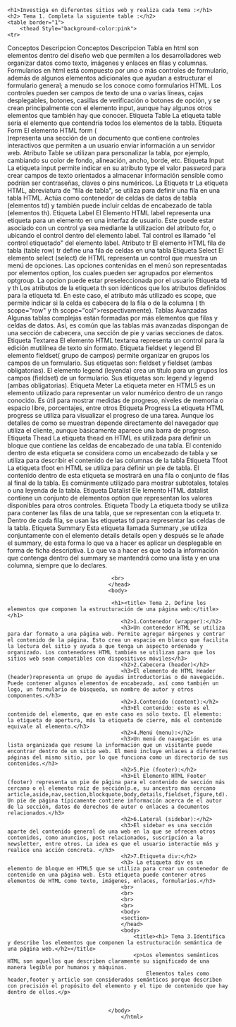 <!DOCTYPE html>
<html lang="en">
<head>
    <meta charset="UTF-8">
    <meta name="viewport" content="width=device-width, initial-scale=1.0">
    <title>Actividad 2.2 Elizabeth</title>

</head>
<body>
    
    <h1>Investiga en diferentes sitios web y realiza cada tema :</h1>
    <h2> Tema 1. Completa la siguiente table :</h2>
    <table border="1">
        <thead Style="background-color:pink">
    <tr>
 <th>Conceptos</th>
 <th>Descripcion</th>
 <th>Conceptos</th>
 <th>Descripcion</th>
 
 <thead>  
 </thead>
 <tbody>
    <tr style="background-color:beige">
    <td>Tabla en html</td>
    <td>son elementos dentro del diseño web que permiten a los desarrolladores web organizar datos como texto, imágenes y enlaces en filas y columnas.</td>
    <td>Formularios en html</td>
    <th>está compuesto por uno o más controles de formulario, además de algunos elementos adicionales que ayudan a estructurar el formulario general; a menudo se los conoce como formularios HTML. Los controles pueden ser campos de texto de una o varias líneas, cajas desplegables, botones, casillas de verificación o botones de opción, y se crean principalmente con el elemento input, aunque hay algunos otros elementos que también hay que conocer.</th>
    </tr>
<tr style="background-color:beige;">
    <td>Etiqueta Table</td>
    <td>La etiqueta table sería el elemento que contendría todos los elementos de la tabla.</td>
    <td>Etiqueta Form</td>
    <th>El elemento HTML form (<form>)representa una sección de un documento que contiene controles interactivos que permiten a un usuario enviar información a un servidor web.</th>
    </tr>
<tr style="background-color:beige;">
    <td>Atributo Table</td>
    <td>se utilizan para personalizar la tabla, por ejemplo, cambiando su color de fondo, alineación, ancho, borde, etc. </td>
    <th>Etiqueta Input</th>
    <th>La etiqueta input permite indicar en su atributo type el valor password para crear campos de texto orientados a almacenar información sensible como podrían ser contraseñas, claves o pins numéricos.</th>
    </tr>
    <tr style="background-color:beige;">
        <td>La Etiqueta tr</td>
        <td>La etiqueta HTML, abreviatura de "fila de tabla", se utiliza para definir una fila en una tabla HTML. Actúa como contenedor de celdas de datos de tabla (elementos td) y también puede incluir celdas de encabezado de tabla (elementos th).</td>
        <th>Etiqueta Label</th>
        <th>El Elemento HTML label representa una etiqueta para un elemento en una interfaz de usuario. Este puede estar asociado con un control ya sea mediante la utilizacion del atributo for, o ubicando el control dentro del elemento label. Tal control es llamado "el control etiquetado" del elemento label. </th>
        </tr>
        <tr style="background-color:beige;">
            <td>Atributo tr</td>
            <td>El elemento HTML fila de tabla (table row) tr define una fila de celdas en una tabla</td>
            <th>Etiqueta Select</th>
            <th>El elemento select (select) de HTML representa un control que muestra un menú de opciones. Las opciones contenidas en el menú son representadas por elementos option, los cuales pueden ser agrupados por elementos optgroup. La opcion puede estar preseleccionada por el usuario </th>
            </tr>
            <tr style="background-color:beige;">
                <td>Etiqueta td y th </td>
                <td>Los atributos de la etiqueta th son idénticos que los atributos definidos para la etiqueta td. En este caso, el atributo más utilizado es scope, que permite indicar si la celda es cabecera de la fila o de la columna ( th scope="row" y th scope="col">respectivamente).</td>
                <th>Tablas Avanzadas</th>
                <th> Algunas tablas complejas están formadas por más elementos que filas y celdas de datos. Así, es común que las tablas más avanzadas dispongan de una sección de cabecera, una sección de pie y varias secciones de datos.</th>
                </tr>
                <tr style="background-color:beige;">
                    <td>Etiqueta Textarea </td>
                    <td> El elemento HTML textarea representa un control para la edición mutilínea de texto sin formato.</td>
                    <th>Etiqueta fieldset y legend</th>
                    <th>El elemento fieldset( grupo de campos) permite organizar en grupos los campos de un formulario.
                        Sus etiquetas son: fieldset y fieldset (ambas obligatorias).
                        El elemento legend (leyenda) crea un título para un grupos los campos (fieldset) de un formulario.
                        Sus etiquetas son: legend y legend (ambas obligatorias).</th>
                    </tr>
                    <tr style="background-color:beige;">
                        <td>Etiqueta Meter  </td>
                        <td> La etiqueta meter en HTML5 es un elemento utilizado para representar un valor numérico dentro de un rango conocido. Es útil para mostrar medidas de progreso, niveles de memoria o espacio libre, porcentajes, entre otros</td>
                        <th>Etiqueta Progress</th>
                        <th>La etiqueta HTML progress se utiliza para visualizar el progreso de una tarea. Aunque los detalles de como se muestran depende directamente del navegador que utiliza el cliente, aunque básicamente aparece una barra de progreso.</th>
                        </tr>
                        <tr style="background-color:beige;">
                            <td>Etiqueta Thead </td>
                            <td> La etiqueta thead en HTML es utilizada para definir un bloque que contiene las celdas de encabezado de una tabla. El contenido dentro de esta etiqueta se considera como un encabezado de tabla y se utiliza para describir el contenido de las columnas de la tabla</td>
                            <th>Etiqueta Tfoot</th>
                            <th> La etiqueta tfoot en HTML se utiliza para definir un pie de tabla. El contenido dentro de esta etiqueta se mostrará en una fila o conjunto de filas al final de la tabla. Es comúnmente utilizado para mostrar subtotales, totales o una leyenda de la tabla.</th>
                            </tr>
                            <tr style="background-color:beige;">
                                <td>Etiqueta Datalist </td>
                                <td> Ele lemento HTML datalist contiene un conjunto de elementos option que representan los valores disponibles para otros controles.</td>
                                <th>Etiqueta Tbody</th>
                                <th>La etiqueta tbody se utiliza para contener las filas de una tabla, que se representan con la etiqueta tr. Dentro de cada fila, se usan las etiquetas td para representar las celdas de la tabla. </th>
                                </tr>
                                <tr style="background-color:beige;">
                                    <td>Etiqueta Summary </td>
                                    <th> Esta etiqueta llamada Summary ,se utiliza conjuntamente con el elemento details details open y después se le añade el summary, de esta forma lo que va a hacer es aplicar un desplegable en forma de ficha descriptiva. Lo que va a hacer es que toda la información que contenga dentro del summary se mantendrá como una lista y en una columna, siempre que lo declares.</th>
                                    </tr>
                                    <tr>
                                    </section>
                                </table>
                               
                                     <br>
                                    </head>
                                    <body>

                                     <h1><title> Tema 2. Define los elementos que componen la estructuración de una página web:</title></h1>
                                        <h2>1.Contenedor (wrapper):</h2>
                                        <h3>Un contenedor HTML se utiliza para dar formato a una página web. Permite agregar márgenes y centrar el contenido de la página. Esto crea un espacio en blanco que facilita la lectura del sitio y ayuda a que tenga un aspecto ordenado y organizado. Los contenedores HTML también se utilizan para que los sitios web sean compatibles con dispositivos móviles</h3>
                                        <h2>2.Cabecera (header)</h2>
                                        <h3>El elemento de HTML Header (header)representa un grupo de ayudas introductorias o de navegación. Puede contener algunos elementos de encabezado, así como también un logo, un formulario de búsqueda, un nombre de autor y otros componentes.</h3>
                                        <h2>3.Contenido (content):</h2>
                                        <h3>El contenido: este es el contenido del elemento, que en este caso es sólo texto. El elemento: la etiqueta de apertura, más la etiqueta de cierre, más el contenido equivale al elemento.</h3>
                                        <h2>4.Menú (menu):</h2>
                                        <h3>Un menú de navegación es una lista organizada que resume la información que un visitante puede encontrar dentro de un sitio web. El menú incluye enlaces a diferentes páginas del mismo sitio, por lo que funciona como un directorio de sus contenidos.</h3>
                                        <h2>5.Pie (footer):</h2>
                                        <h3>El Elemento HTML Footer (footer) representa un pie de página para el contenido de sección más cercano o el elemento raíz de sección(p.e, su ancestro mas cercano article,aside,nav,section,blockquote,body,details,fieldset,figure,td). Un pie de página típicamente contiene información acerca de el autor de la sección, datos de derechos de autor o enlaces a documentos relacionados.</h3>
                                        <h2>6.Lateral (sidebar):</h2>
                                        <h3>El sidebar es una sección aparte del contenido general de una web en la que se ofrecen otros contenidos, como anuncios, post relacionados, suscripción a la newsletter, entre otros. La idea es que el usuario interactúe más y realice una acción concreta. </h3>
                                        <h2>7.Etiqueta div:</h2>
                                        <h3> La etiqueta div es un elemento de bloque en HTML5 que se utiliza para crear un contenedor de contenido en una página web. Esta etiqueta puede contener otros elementos de HTML como texto, imágenes, enlaces, formularios.</h3>
                                        <br>
                                        <br>
                                        <br>
                                        <br>
                                        <body>
                                        <section>
                                        </head>
                                        <body>
                                            <title><h1> Tema 3.Identifica y describe los elementos que componen la estructuración semántica de una página web.</h2></title>
                                            <p>Los elementos semánticos HTML son aquellos que describen claramente su significado de una manera legible por humanos y máquinas.
                                                Elementos tales como header,footer y article son considerados semánticos porque describen con precisión el propósito del elemento y el tipo de contenido que hay dentro de ellos.</p>
                                
                                        
                                    </body>
                                        </html>  
                                    
